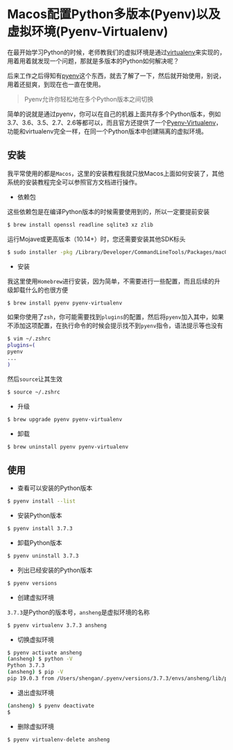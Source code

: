 # Macos配置Python多版本(Pyenv)以及虚拟环境(Pyenv-Virtualenv)

在最开始学习Python的时候，老师教我们的虚拟环境是通过[virtualenv](https://github.com/pypa/virtualenv)来实现的，用着用着就发现一个问题，那就是多版本的Python如何解决呢？

后来工作之后得知有[pyenv](https://github.com/pyenv/pyenv)这个东西，就去了解了一下，然后就开始使用，别说，用着还挺爽，到现在也一直在使用。

> Pyenv允许你轻松地在多个Python版本之间切换

简单的说就是通过pyenv，你可以在自己的机器上面共存多个Python版本，例如3.7、3.6、3.5、2.7、2.6等都可以，而且官方还提供了一个[Pyenv-Virtualenv](https://github.com/pyenv/pyenv-virtualenv)，功能和virtualenv完全一样，在同一个Python版本中创建隔离的虚拟环境。

## 安装

我平常使用的都是`Macos`，这里的安装教程我就只放Macos上面如何安装了，其他系统的安装教程完全可以参照官方文档进行操作。

- 依赖包

这些依赖包是在编译Python版本的时候需要使用到的，所以一定要提前安装

```bash
$ brew install openssl readline sqlite3 xz zlib
```

运行Mojave或更高版本（10.14+）时，您还需要安装其他SDK标头

```bash
$ sudo installer -pkg /Library/Developer/CommandLineTools/Packages/macOS_SDK_headers_for_macOS_10.14.pkg -target /
```

- 安装

我这里使用`Homebrew`进行安装，因为简单，不需要进行一些配置，而且后续的升级卸载什么的也很方便

```bash
$ brew install pyenv pyenv-virtualenv
```

如果你使用了`zsh`，你可能需要找到`plugins`的配置，然后将`pyenv`加入其中，如果不添加这项配置，在执行命令的时候会提示找不到`pyenv`指令，语法提示等也没有

```bash
$ vim ~/.zshrc
plugins=(
pyenv
...
)
```

然后`source`让其生效

```bash
$ source ~/.zshrc
```

- 升级

```bash
$ brew upgrade pyenv pyenv-virtualenv
```

- 卸载

```bash
$ brew uninstall pyenv pyenv-virtualenv
```

## 使用

- 查看可以安装的Python版本

```bash
$ pyenv install --list
```

- 安装Python版本

```bash
$ pyenv install 3.7.3
```

- 卸载Python版本

```bash
$ pyenv uninstall 3.7.3
```

- 列出已经安装的Python版本

```bash
$ pyenv versions
```

- 创建虚拟环境

`3.7.3`是Python的版本号，`ansheng`是虚拟环境的名称

```bash
$ pyenv virtualenv 3.7.3 ansheng
```

- 切换虚拟环境

```bash
$ pyenv activate ansheng
(ansheng) $ python -V
Python 3.7.3
(ansheng) $ pip -V
pip 19.0.3 from /Users/shengan/.pyenv/versions/3.7.3/envs/ansheng/lib/python3.7/site-packages/pip (python 3.7)
```

- 退出虚拟环境

```bash
(ansheng) $ pyenv deactivate
$
```

- 删除虚拟环境

```bash
$ pyenv virtualenv-delete ansheng
```